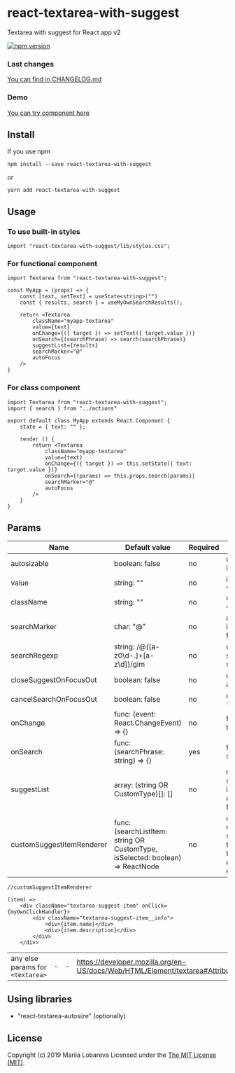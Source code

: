 # react-textarea-with-suggest
Textarea with suggest for React app v2

[![npm version](https://badge.fury.io/js/react-textarea-with-suggest.svg)](https://badge.fury.io/js/react-textarea-with-suggest)

### Last changes
[You can find in CHANGELOG.md](./CHANGELOG.md)

### Demo
[You can try component here](https://marylorian.github.io/react-textarea-with-suggest/)

## Install
If you use npm
```
npm install --save react-textarea-with-suggest
```
or 
```
yarn add react-textarea-with-suggest
```

## Usage

### To use built-in styles

```
import "react-textarea-with-suggest/lib/styles.css";
```

### For functional component
```
import Textarea from "react-textarea-with-suggest";

const MyApp = (props) => {
    const [text, setText] = useState<string>("")
    const { results, search } = useMyOwnSearchResults();
    
    return <Textarea 
        className="myapp-textarea"
        value={text}
        onChange={({ target }) => setText({ target.value })}
        onSearch={(searchPhrase) => search(searchPhrase)}
        suggestList={results}
        searchMarker="@"
        autoFocus
    />
}
```

### For class component
```
import Textarea from "react-textarea-with-suggest";
import { search } from "../actions"

export default class MyApp extends React.Component {
    state = { text: "" };
    
    render () {
        return <Textarea 
            className="myapp-textarea"
            value={text}
            onChange={({ target }) => this.setState({ text: target.value })}
            onSearch={(params) => this.props.search(params)}
            searchMarker="@"
            autoFocus
        />
    }
}
```

## Params

|Name|Default value|Required|Description|
|----|-------------|--------|-----------|
|autosizable|boolean: false|no|using [`<TextareaAutosize>`](https://www.npmjs.com/package/react-textarea-autosize) instead  of `<textarea>` if true|
|value|string: ""|no|initial text value for `<textarea>`|
|className|string: ""|no|className property for `<textarea>` element|
|searchMarker|char: "@"|no|after this symbol will be inited search and onSearch function|
|searchRegexp|string: /@([a-z0\d\-.]+[a-z\d])/gim|no|default RegExp to detect search phrase after searchMarker|
|closeSuggestOnFocusOut|boolean: false|no|closes suggest on `focusout` and returns back on `focusin`|
|cancelSearchOnFocusOut|boolean: false|no|cancelling search on `focusout`|
|onChange|func: (event: React.ChangeEvent) => {}|no|function on change value in textarea|
|onSearch|func: (searchPhrase: string) => {}|yes|function after input of searchMarker into textarea|
|suggestList|array: (string OR CustomType)[]: []|no|rendering suggest when suggestList isn't empty, items rendering in customSuggestItemRenderer function|
|customSuggestItemRenderer|func: (searchListItem: string OR CustomType, isSelected: boolean) => ReactNode|no|custom function for rendering each item in suggest, second argument is true if user navigates through items by keyboard and stops on current element|
```
//customSuggestItemRenderer

(item) => 
    <div className="textarea-suggest-item" onClick={myOwnClickHandler}>
        <div className="textarea-suggest-item__info">
            <div>{item.name}</div>
            <div>{item.description}</div>
        </div>
    </div>
```
|||||
|----|-------------|--------|-----------|
|any else params for `<textarea>`| - | - |https://developer.mozilla.org/en-US/docs/Web/HTML/Element/textarea#Attributes|

## Using libraries
 - "react-textarea-autosize" (optionally)

## License
Copyright (c) 2019 Mariia Lobareva Licensed under the [The MIT License (MIT)](http://opensource.org/licenses/MIT).
